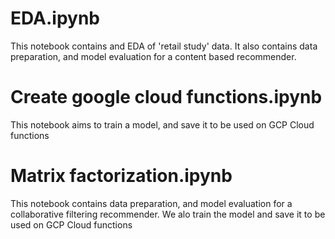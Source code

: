 # EDA.ipynb
This notebook contains and EDA of 'retail study' data.
It also contains data preparation, and model evaluation for a content based recommender.
# Create google cloud functions.ipynb
This notebook aims to train a model, and save it to be used on GCP Cloud functions 
# Matrix factorization.ipynb
This notebook contains data preparation, and model evaluation for a collaborative filtering recommender.
We alo train the model and save it to be used on GCP Cloud functions
